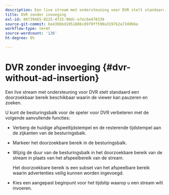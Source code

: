 ```yaml
---
description: Een live stream met ondersteuning voor DVR stelt standaard een doorzoekbaar bereik beschikbaar waarin de viewer kan pauzeren en zoeken.
title: DVR zonder invoeging
exl-id: 96f39465-0225-4725-90dc-e7ec6e478339
source-git-commit: be43bbbd1051886c8979ff590a3197b2a7249b6a
workflow-type: tm+mt
source-wordcount: '136'
ht-degree: 0%

---
```


# DVR zonder invoeging {#dvr-without-ad-insertion}

Een live stream met ondersteuning voor DVR stelt standaard een doorzoekbaar bereik beschikbaar waarin de viewer kan pauzeren en zoeken.

U kunt de besturingsbalk voor de speler voor DVR verbeteren met de volgende aanvullende functies:

* Verberg de huidige afspeeltijdstempel en de resterende tijdstempel aan de zijkanten van de besturingsbalk.
* Markeer het doorzoekbare bereik in de besturingsbalk.
* Wijzig de duur van de besturingsbalk in het doorzoekbare bereik van de stream in plaats van het afspeelbereik van de stream.

   Het doorzoekbare bereik is een subset van het afspeelbare bereik waarin advertenties veilig kunnen worden ingevoegd.
* Kies een aangepast beginpunt voor het tijdstip waarop u een stream wilt invoeren.
